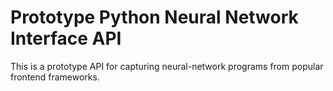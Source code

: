 # Prototype Python Neural Network Interface API

This is a prototype API for capturing neural-network programs from popular
frontend frameworks.
